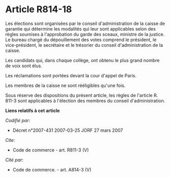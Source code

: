 # Article R814-18

Les élections sont organisées par le conseil d'administration de la caisse de garantie qui détermine les modalités qui leur
sont applicables selon des règles soumises à l'approbation du garde des sceaux, ministre de la justice. Le bureau chargé du
dépouillement des votes comprend le président, le vice-président, le secrétaire et le trésorier du conseil d'administration
de la caisse. 

Les candidats qui, dans chaque collège, ont obtenu le plus grand nombre de voix sont élus. 

Les réclamations sont portées devant la cour d'appel de Paris. 

Les membres de la caisse ne sont rééligibles qu'une fois. 

Sous réserve des dispositions du présent article, les règles de l'article R. 811-3 sont applicables à l'élection des membres
du conseil d'administration.

**Liens relatifs à cet article**

_Codifié par_:

  - Décret n°2007-431 2007-03-25 JORF 27 mars 2007

_Cite_:

  - Code de commerce - art. R811-3 (V)

_Cité par_:

  - Code de commerce. - art. A814-3 (V)
